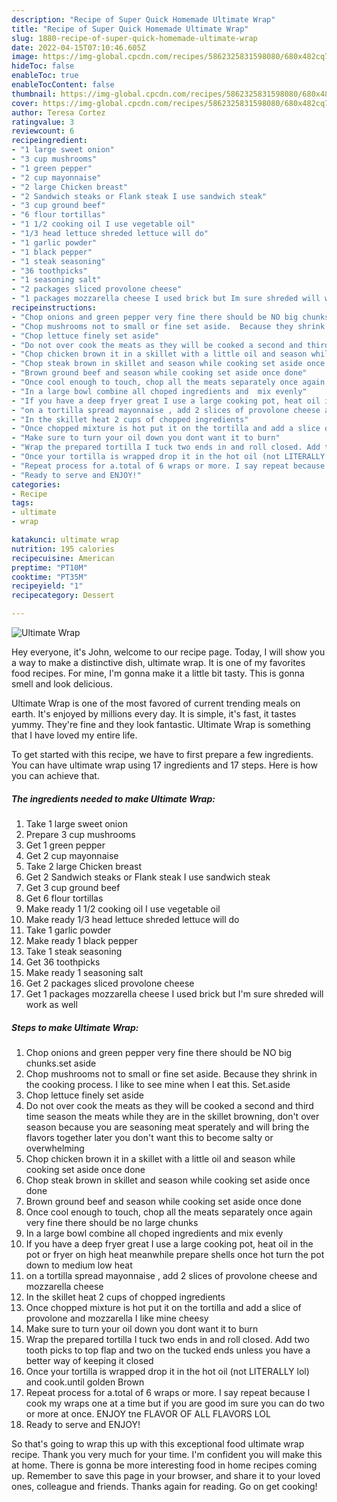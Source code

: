 ```yaml
---
description: "Recipe of Super Quick Homemade Ultimate Wrap"
title: "Recipe of Super Quick Homemade Ultimate Wrap"
slug: 1880-recipe-of-super-quick-homemade-ultimate-wrap
date: 2022-04-15T07:10:46.605Z
image: https://img-global.cpcdn.com/recipes/5862325831598080/680x482cq70/ultimate-wrap-recipe-main-photo.jpg
hideToc: false
enableToc: true
enableTocContent: false
thumbnail: https://img-global.cpcdn.com/recipes/5862325831598080/680x482cq70/ultimate-wrap-recipe-main-photo.jpg
cover: https://img-global.cpcdn.com/recipes/5862325831598080/680x482cq70/ultimate-wrap-recipe-main-photo.jpg
author: Teresa Cortez
ratingvalue: 3
reviewcount: 6
recipeingredient:
- "1 large sweet onion"
- "3 cup mushrooms"
- "1 green pepper"
- "2 cup mayonnaise"
- "2 large Chicken breast"
- "2 Sandwich steaks or Flank steak I use sandwich steak"
- "3 cup ground beef"
- "6 flour tortillas"
- "1 1/2 cooking oil I use vegetable oil"
- "1/3 head lettuce shreded lettuce will do"
- "1 garlic powder"
- "1 black pepper"
- "1 steak seasoning"
- "36 toothpicks"
- "1 seasoning salt"
- "2 packages sliced provolone cheese"
- "1 packages mozzarella cheese I used brick but Im sure shreded will work as well"
recipeinstructions:
- "Chop onions and green pepper very fine there should be NO big chunks.set aside"
- "Chop mushrooms not to small or fine set aside.  Because they shrink in the cooking process. I like to see mine when I eat this. Set.aside"
- "Chop lettuce finely set aside"
- "Do not over cook the meats as they will be cooked a second and third time season the meats while they are in the skillet browning, don&#39;t over season because you are seasoning meat sperately and will bring the flavors together later you don&#39;t want this to become salty or overwhelming"
- "Chop chicken brown it in a skillet with a little oil and season while cooking set aside once done"
- "Chop steak brown in skillet and season while cooking set aside once done"
- "Brown ground beef and season while cooking set aside once done"
- "Once cool enough to touch, chop all the meats separately once again very fine there should be no large chunks"
- "In a large bowl combine all choped ingredients and  mix evenly"
- "If you have a deep fryer great I use a large cooking pot, heat oil in the pot or fryer on high heat meanwhile prepare shells once hot turn the pot down to medium low heat"
- "on a tortilla spread mayonnaise , add 2 slices of provolone cheese and mozzarella cheese"
- "In the skillet heat 2 cups of chopped ingredients"
- "Once chopped mixture is hot put it on the tortilla and add a slice of provolone and mozzarella I like mine cheesy"
- "Make sure to turn your oil down you dont want it to burn"
- "Wrap the prepared tortilla I tuck two ends in and roll closed. Add two tooth picks to top flap and two on the tucked ends unless you have a better way of keeping it closed"
- "Once your tortilla is wrapped drop it in the hot oil (not LITERALLY lol) and cook.until golden Brown"
- "Repeat process for a.total of 6 wraps or more. I say repeat because I cook my wraps one at a time but if you are good im sure you can do two or more at once.  ENJOY tne FLAVOR OF ALL FLAVORS LOL"
- "Ready to serve and ENJOY!"
categories:
- Recipe
tags:
- ultimate
- wrap

katakunci: ultimate wrap 
nutrition: 195 calories
recipecuisine: American
preptime: "PT10M"
cooktime: "PT35M"
recipeyield: "1"
recipecategory: Dessert

---
```



![Ultimate Wrap](https://img-global.cpcdn.com/recipes/5862325831598080/680x482cq70/ultimate-wrap-recipe-main-photo.jpg)

Hey everyone, it's John, welcome to our recipe page. Today, I will show you a way to make a distinctive dish, ultimate wrap. It is one of my favorites food recipes. For mine, I'm gonna make it a little bit tasty. This is gonna smell and look delicious.



Ultimate Wrap is one of the most favored of current trending meals on earth. It's enjoyed by millions every day. It is simple, it's fast, it tastes yummy. They're fine and they look fantastic. Ultimate Wrap is something that I have loved my entire life.


To get started with this recipe, we have to first prepare a few ingredients. You can have ultimate wrap using 17 ingredients and 17 steps. Here is how you can achieve that.

<!--inarticleads1-->

##### The ingredients needed to make Ultimate Wrap:

1. Take 1 large sweet onion
1. Prepare 3 cup mushrooms
1. Get 1 green pepper
1. Get 2 cup mayonnaise
1. Take 2 large Chicken breast
1. Get 2 Sandwich steaks or Flank steak I use sandwich steak
1. Get 3 cup ground beef
1. Get 6 flour tortillas
1. Make ready 1 1/2 cooking oil I use vegetable oil
1. Make ready 1/3 head lettuce shreded lettuce will do
1. Take 1 garlic powder
1. Make ready 1 black pepper
1. Take 1 steak seasoning
1. Get 36 toothpicks
1. Make ready 1 seasoning salt
1. Get 2 packages sliced provolone cheese
1. Get 1 packages mozzarella cheese I used brick but I&#39;m sure shreded will work as well




<!--inarticleads2-->

##### Steps to make Ultimate Wrap:

1. Chop onions and green pepper very fine there should be NO big chunks.set aside
1. Chop mushrooms not to small or fine set aside.  Because they shrink in the cooking process. I like to see mine when I eat this. Set.aside
1. Chop lettuce finely set aside
1. Do not over cook the meats as they will be cooked a second and third time season the meats while they are in the skillet browning, don&#39;t over season because you are seasoning meat sperately and will bring the flavors together later you don&#39;t want this to become salty or overwhelming
1. Chop chicken brown it in a skillet with a little oil and season while cooking set aside once done
1. Chop steak brown in skillet and season while cooking set aside once done
1. Brown ground beef and season while cooking set aside once done
1. Once cool enough to touch, chop all the meats separately once again very fine there should be no large chunks
1. In a large bowl combine all choped ingredients and  mix evenly
1. If you have a deep fryer great I use a large cooking pot, heat oil in the pot or fryer on high heat meanwhile prepare shells once hot turn the pot down to medium low heat
1. on a tortilla spread mayonnaise , add 2 slices of provolone cheese and mozzarella cheese
1. In the skillet heat 2 cups of chopped ingredients
1. Once chopped mixture is hot put it on the tortilla and add a slice of provolone and mozzarella I like mine cheesy
1. Make sure to turn your oil down you dont want it to burn
1. Wrap the prepared tortilla I tuck two ends in and roll closed. Add two tooth picks to top flap and two on the tucked ends unless you have a better way of keeping it closed
1. Once your tortilla is wrapped drop it in the hot oil (not LITERALLY lol) and cook.until golden Brown
1. Repeat process for a.total of 6 wraps or more. I say repeat because I cook my wraps one at a time but if you are good im sure you can do two or more at once.  ENJOY tne FLAVOR OF ALL FLAVORS LOL
1. Ready to serve and ENJOY!



So that's going to wrap this up with this exceptional food ultimate wrap recipe. Thank you very much for your time. I'm confident you will make this at home. There is gonna be more interesting food in home recipes coming up. Remember to save this page in your browser, and share it to your loved ones, colleague and friends. Thanks again for reading. Go on get cooking!
